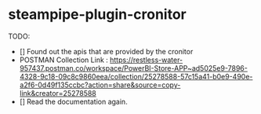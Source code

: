 # steampipe-plugin-cronitor

TODO:

- [] Found out the apis that are provided by the cronitor 
- POSTMAN Collection Link : https://restless-water-957437.postman.co/workspace/PowerBI-Store-APP~ad5025e9-7896-4328-9c18-09c8c9860eea/collection/25278588-57c15a41-b0e9-490e-a2f6-0d49f135ccbc?action=share&source=copy-link&creator=25278588
- [] Read the documentation again.

